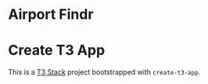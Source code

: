 # Airport Findr



# Create T3 App

This is a [T3 Stack](https://create.t3.gg/) project bootstrapped with `create-t3-app`.
